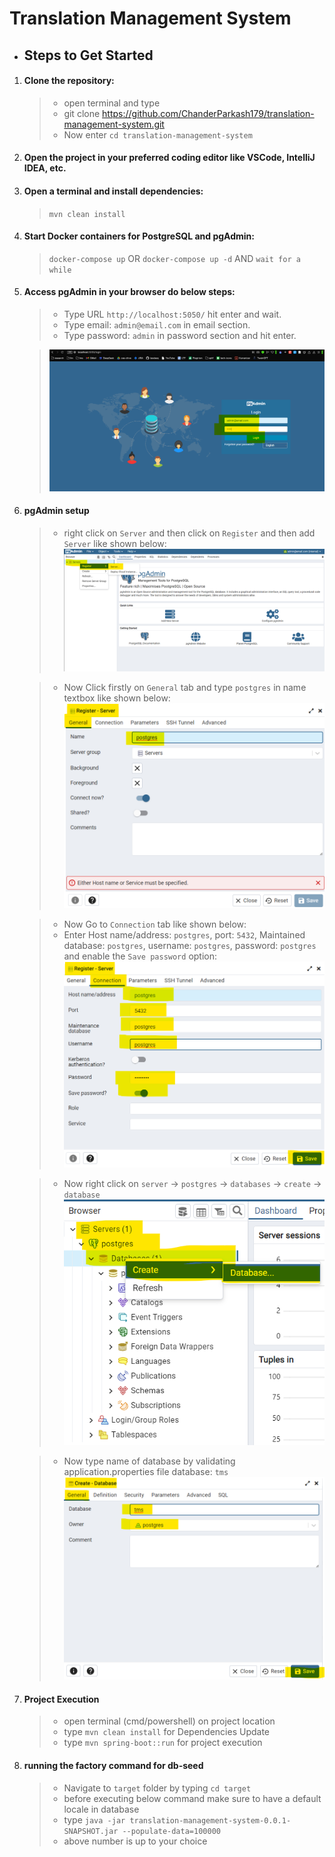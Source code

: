 # Translation Management System

* ## Steps to Get Started

1. #### Clone the repository:
   > * open terminal and type
   > * git clone https://github.com/ChanderParkash179/translation-management-system.git
   > * Now enter `cd translation-management-system`

2. #### Open the project in your preferred coding editor like VSCode, IntelliJ IDEA, etc.

3. #### Open a terminal and install dependencies:
   > `mvn clean install`

4. #### Start Docker containers for PostgreSQL and pgAdmin:
   > `docker-compose up` OR `docker-compose up -d` AND `wait for a while`

5. #### Access pgAdmin in your browser do below steps:
   > * Type URL `http://localhost:5050/` hit enter and wait.
   > * Type email:  `admin@email.com` in email section.
   > * Type password: `admin` in password section and hit enter.

   > ![pgAdmin login setup](git_images/img_1.png)

6. #### pgAdmin setup
   > * right click on `Server` and then click on `Register` and then add `Server` like shown below:
       ![creating postgres server on pgAdmin](git_images/img_2.png)

   > * Now Click firstly on `General` tab and type `postgres` in name textbox like shown below:
       ![setting up database connection](git_images/img_3.png)

   > * Now Go to `Connection` tab like shown below:
   > * Enter Host name/address: `postgres`, port: `5432`, Maintained database: `postgres`, username: `postgres`, password: `postgres` and enable the `Save password` option:
       ![entering required credentials for creating server connection](git_images/img_4.png)

   > * Now right click on `server` -> `postgres` -> `databases` -> `create` -> `database`
       ![database creation](git_images/img_5.png)

   > * Now type name of database by validating application.properties file database: `tms`
       ![database creation finalized](git_images/img_6.png)

7. #### Project Execution
   > * open terminal (cmd/powershell) on project location
   > * type `mvn clean install` for Dependencies Update
   > * type `mvn spring-boot::run` for project execution

8. #### running the factory command for db-seed
    > * Navigate to `target` folder by typing `cd target`
    > * before executing below command make sure to have a default locale in database
    > * type `java -jar translation-management-system-0.0.1-SNAPSHOT.jar --populate-data=100000`
    > * above number is up to your choice